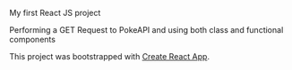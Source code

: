 My first React JS project

Performing a GET Request to PokeAPI and using both class and functional components

This project was bootstrapped with [Create React App](https://github.com/facebook/create-react-app).
